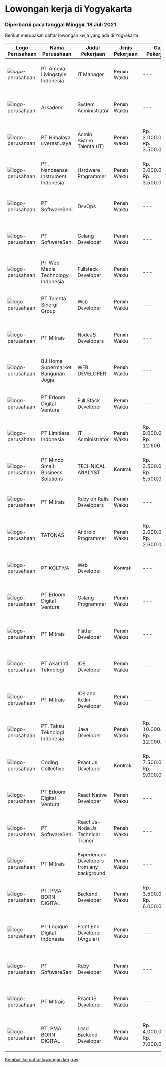 
  # Lowongan kerja di Yogyakarta

  ### Diperbarui pada tanggal Minggu, 18 Juli 2021

  Berikut merupakan daftar lowongan kerja yang ada di Yogyakarta

  |Logo Perusahaan | Nama Perusahaan | Judul Pekerjaan | Jenis Pekerjaan | Gaji Pekerjaan | Lokasi | Deskripsi | Tanggal diunggah | Pranala |
  | -------------- | --------------- | --------------- | --------- | --------- | -------------- | ------- | ----------- | ----------- |
  |![logo-perusahaan](https://image-service-cdn.seek.com.au/bf56eb5b53465989e6437aa790620d0dbc859db9/ee4dce1061f3f616224767ad58cb2fc751b8d2dc)|PT Ameya Livingstyle Indonesia|IT Manager|Penuh Waktu|---|Bantul|Kandidat harus memiliki setidaknya Gelar Pascasarjana di bidang IT. Setidaknya memiliki 5 tahun pengalaman dalam bidang yang sesuai untuk posisi ini....|Sabtu, 17 Juli 2021|https://www.jobstreet.co.id/id/job/it-manager-3580250?token=0~091e4ef8-e636-4314-8df5-8688d28e2305&sectionRank=1&jobId=jobstreet-id-job-3580250|
|![logo-perusahaan](https://image-service-cdn.seek.com.au/562f975d0a2cb3aa626cdda3c3fc78c82c73d9ff/ee4dce1061f3f616224767ad58cb2fc751b8d2dc)|Arkademi|System Administrator|Penuh Waktu|---|Yogyakarta|Deskripsi Pekerjaan: Mengelola Website (Wordpress) : manajemen, setting, posting dan maintenance; Secara berkala melakukan pengecekan web serta...|Kamis, 15 Juli 2021|https://www.jobstreet.co.id/id/job/system-administrator-3578980?token=0~091e4ef8-e636-4314-8df5-8688d28e2305&sectionRank=2&jobId=jobstreet-id-job-3578980|
|![logo-perusahaan](https://image-service-cdn.seek.com.au/918057ce7efa9e47b516240b9a1604a6c65ba38c/ee4dce1061f3f616224767ad58cb2fc751b8d2dc)|PT Himalaya Everest Jaya|Admin Sistem Talenta (IT)|Penuh Waktu|Rp. 2.000.000-Rp. 3.500.000|Yogyakarta|Kualifikasi : Min Sarjana Teknik Informatika (Diutamakan) dari universitas terkemuka dengan Min. IPK. 3.00. Memiliki pengalaman di bidang terkait Min....|Kamis, 15 Juli 2021|https://www.jobstreet.co.id/id/job/admin-sistem-talenta-it-3578673?token=0~091e4ef8-e636-4314-8df5-8688d28e2305&sectionRank=3&jobId=jobstreet-id-job-3578673|
|![logo-perusahaan](https://image-service-cdn.seek.com.au/67567343348f4097c33cbda8e068a1010495e2e5/ee4dce1061f3f616224767ad58cb2fc751b8d2dc)|PT. Nanosense Instrument Indonesia|Hardware Programmer|Penuh Waktu|Rp. 3.000.000-Rp. 3.500.000|Yogyakarta|Job Requirements: At least 1 year(s) experience in software development, software delivery, and post-implementation Candidate must possess at least...|Jumat, 16 Juli 2021|https://www.jobstreet.co.id/id/job/hardware-programmer-3569488?token=0~091e4ef8-e636-4314-8df5-8688d28e2305&sectionRank=4&jobId=jobstreet-id-job-3569488|
|![logo-perusahaan](https://image-service-cdn.seek.com.au/c05a3e3e627c08dd9cbb310c1a48f4a5a42787b6/ee4dce1061f3f616224767ad58cb2fc751b8d2dc)|PT SoftwareSeni|DevOps|Penuh Waktu|---|Yogyakarta|SoftwareSeni is a Software Development Company based in Yogyakarta &amp; Australia. We love solving tough problems – from user experience to design...|Jumat, 16 Juli 2021|https://www.jobstreet.co.id/id/job/devops-3573068?token=0~091e4ef8-e636-4314-8df5-8688d28e2305&sectionRank=5&jobId=jobstreet-id-job-3573068|
|![logo-perusahaan](https://image-service-cdn.seek.com.au/c05a3e3e627c08dd9cbb310c1a48f4a5a42787b6/ee4dce1061f3f616224767ad58cb2fc751b8d2dc)|PT SoftwareSeni|Golang Developer|Penuh Waktu|---|Yogyakarta|SoftwareSeni is a Software Development Company based in Yogyakarta &amp; Sydney, Australia. We have been designing and developing phone apps,...|Sabtu, 17 Juli 2021|https://www.jobstreet.co.id/id/job/golang-developer-3570712?token=0~091e4ef8-e636-4314-8df5-8688d28e2305&sectionRank=6&jobId=jobstreet-id-job-3570712|
|![logo-perusahaan](https://image-service-cdn.seek.com.au/fe6569d61098f35222743f282f496686f78aefd7/ee4dce1061f3f616224767ad58cb2fc751b8d2dc)|PT Web Media Technology Indonesia|Fullstack Developer|Penuh Waktu|---|Sleman|We are Niagahoster, a tech company based in Yogyakarta that provides web-hosting services. To make Niagahoster web and products are packed with...|Jumat, 16 Juli 2021|https://www.jobstreet.co.id/id/job/fullstack-developer-3569524?token=0~091e4ef8-e636-4314-8df5-8688d28e2305&sectionRank=7&jobId=jobstreet-id-job-3569524|
|![logo-perusahaan](https://image-service-cdn.seek.com.au/b8333d5272889c77ffbe82c3e7d5008aaef6464d/ee4dce1061f3f616224767ad58cb2fc751b8d2dc)|PT Talenta Sinergi Group|Web Developer|Penuh Waktu|---|Yogyakarta|General: At least 2 Year(s) of working experience in the related field is required for this position. Required Skill(s): PHP ( Laravel is Must ),...|Jumat, 16 Juli 2021|https://www.jobstreet.co.id/id/job/web-developer-3573345?token=0~091e4ef8-e636-4314-8df5-8688d28e2305&sectionRank=8&jobId=jobstreet-id-job-3573345|
|![logo-perusahaan](https://image-service-cdn.seek.com.au/969b0c47f133a1e0155056a5d964c63953dd6304/ee4dce1061f3f616224767ad58cb2fc751b8d2dc)|PT Mitrais|NodeJS Developers|Penuh Waktu|---|Bali|Build your Career with Mitrais! We're urgently looking for experienced NodeJS Developers to be part of our team for an immediate start.Our client is a...|Jumat, 16 Juli 2021|https://www.jobstreet.co.id/id/job/nodejs-developers-3579307?token=0~091e4ef8-e636-4314-8df5-8688d28e2305&sectionRank=9&jobId=jobstreet-id-job-3579307|
|![logo-perusahaan](https://image-service-cdn.seek.com.au/11ed751e2da57e131790bc43ae43dbbc4b5d6cef/ee4dce1061f3f616224767ad58cb2fc751b8d2dc)|BJ Home Supermarket Bangunan Jogja|WEB DEVELOPER|Penuh Waktu|---|Bantul|Anda menyukai bidang teknologi? Jago dibidang Web Developer ? Memiliki Pengalaman dalam merancang dan membangun web ? Jadilah Web Developer di...|Jumat, 16 Juli 2021|https://www.jobstreet.co.id/id/job/web-developer-3573485?token=0~091e4ef8-e636-4314-8df5-8688d28e2305&sectionRank=10&jobId=jobstreet-id-job-3573485|
|![logo-perusahaan](https://image-service-cdn.seek.com.au/7b0850d0262c85ca3c0fa4d6a9c005f1450e6d9f/ee4dce1061f3f616224767ad58cb2fc751b8d2dc)|PT Erloom Digital Ventura|Full Stack Developer|Penuh Waktu|---|Jakarta Raya|We are currently looking for a Yogyakarta/Jakarta-based candidate to fill in as a Full Stack Developer in our company, with these following...|Kamis, 15 Juli 2021|https://www.jobstreet.co.id/id/job/full-stack-developer-3579100?token=0~091e4ef8-e636-4314-8df5-8688d28e2305&sectionRank=11&jobId=jobstreet-id-job-3579100|
|![logo-perusahaan](https://image-service-cdn.seek.com.au/2be73fa00e029df249b86e389af90eecf405b3b5/ee4dce1061f3f616224767ad58cb2fc751b8d2dc)|PT Limitless Indonesia|IT Administrator|Penuh Waktu|Rp. 9.000.000-Rp. 12.600.000|Yogyakarta|The CompanyKeywords Studios is an international service provider in the global video games industry with studios in Madrid, Dublin, London, Barcelona,...|Selasa, 13 Juli 2021|https://www.jobstreet.co.id/id/job/it-administrator-3577401?token=0~091e4ef8-e636-4314-8df5-8688d28e2305&sectionRank=12&jobId=jobstreet-id-job-3577401|
|![logo-perusahaan](https://image-service-cdn.seek.com.au/bd9c5207a79d42ed096a1b2bad14bef66654f2f2/ee4dce1061f3f616224767ad58cb2fc751b8d2dc)|PT Mindo Small Business Solutions|TECHNICAL ANALYST|Kontrak|Rp. 3.500.000-Rp. 5.500.000|Yogyakarta|Job Description : Provide incoming help requests from end-users and prioritize/escalate the issues appropriately. Investigating technical/data issues...|Rabu, 14 Juli 2021|https://www.jobstreet.co.id/id/job/technical-analyst-3577921?token=0~091e4ef8-e636-4314-8df5-8688d28e2305&sectionRank=13&jobId=jobstreet-id-job-3577921|
|![logo-perusahaan](https://image-service-cdn.seek.com.au/969b0c47f133a1e0155056a5d964c63953dd6304/ee4dce1061f3f616224767ad58cb2fc751b8d2dc)|PT Mitrais|Ruby on Rails Developers|Penuh Waktu|---|Bali|Build your Career with Mitrais ! We're urgently looking for experienced Ruby On Rails  Developers to be part of our team for an immediate...|Rabu, 14 Juli 2021|https://www.jobstreet.co.id/id/job/ruby-on-rails-developers-3571271?token=0~091e4ef8-e636-4314-8df5-8688d28e2305&sectionRank=14&jobId=jobstreet-id-job-3571271|
|![logo-perusahaan](https://image-service-cdn.seek.com.au/c11a880d3f602bfdd1266c82a04713974d447cb3/ee4dce1061f3f616224767ad58cb2fc751b8d2dc)|TATONAS|Android Programmer|Penuh Waktu|Rp. 2.000.000-Rp. 2.600.000|Sleman|Kualifikasi: Pendidikan D3 atau S1 Ilmu Komputer, Teknik Komputer, Teknologi Informasi atau yang setara Menguasai MySQL Server Pengalaman minimal 2...|Rabu, 14 Juli 2021|https://www.jobstreet.co.id/id/job/android-programmer-3577768?token=0~091e4ef8-e636-4314-8df5-8688d28e2305&sectionRank=15&jobId=jobstreet-id-job-3577768|
|![logo-perusahaan](https://image-service-cdn.seek.com.au/c722a803b1d921d6d97b57b4df8a14b7a3bb09c5/ee4dce1061f3f616224767ad58cb2fc751b8d2dc)|PT KOLTIVA|Web Developer|Kontrak|---|Yogyakarta|RESPONSIBILITIES : Analyze user requirements to determine technical requirements. Write, design, or edit web page content, or produce other direct...|Jumat, 16 Juli 2021|https://www.jobstreet.co.id/id/job/web-developer-3579316?token=0~091e4ef8-e636-4314-8df5-8688d28e2305&sectionRank=16&jobId=jobstreet-id-job-3579316|
|![logo-perusahaan](https://image-service-cdn.seek.com.au/7b0850d0262c85ca3c0fa4d6a9c005f1450e6d9f/ee4dce1061f3f616224767ad58cb2fc751b8d2dc)|PT Erloom Digital Ventura|Golang Programmer|Penuh Waktu|---|Yogyakarta|Requirements: Having a minimum of 2 years of software engineering experience. In-depth knowledge of at Go programming language Using PostgreSQL or...|Kamis, 15 Juli 2021|https://www.jobstreet.co.id/id/job/golang-programmer-3572980?token=0~091e4ef8-e636-4314-8df5-8688d28e2305&sectionRank=17&jobId=jobstreet-id-job-3572980|
|![logo-perusahaan](https://image-service-cdn.seek.com.au/969b0c47f133a1e0155056a5d964c63953dd6304/ee4dce1061f3f616224767ad58cb2fc751b8d2dc)|PT Mitrais|Flutter Developer|Penuh Waktu|---|Bali|Build your Career with Mitrais !  We're looking for experienced Flutter Developer to be part of our team. What will you be doing?  Liase with...|Jumat, 16 Juli 2021|https://www.jobstreet.co.id/id/job/flutter-developer-3579312?token=0~091e4ef8-e636-4314-8df5-8688d28e2305&sectionRank=18&jobId=jobstreet-id-job-3579312|
|![logo-perusahaan](https://image-service-cdn.seek.com.au/33de8f3e8f0dc8825b565cbee00caa3bc0f82969/ee4dce1061f3f616224767ad58cb2fc751b8d2dc)|PT Akar Inti Teknologi|IOS Developer|Penuh Waktu|---|Jakarta Raya|Job BriefWe are looking to hire a talented iOS Developer to design, build, and maintain the next generation of iOS applications. Your primary focus...|Kamis, 15 Juli 2021|https://www.jobstreet.co.id/id/job/ios-developer-3579172?token=0~091e4ef8-e636-4314-8df5-8688d28e2305&sectionRank=19&jobId=jobstreet-id-job-3579172|
|![logo-perusahaan](https://image-service-cdn.seek.com.au/969b0c47f133a1e0155056a5d964c63953dd6304/ee4dce1061f3f616224767ad58cb2fc751b8d2dc)|PT Mitrais|IOS and Kotlin Developer|Penuh Waktu|---|Bali|Build your Career with Mitrais !  We're looking for experienced iOS and Kotlin Developer to be part of our team. What will you be doing?  Liase with...|Jumat, 16 Juli 2021|https://www.jobstreet.co.id/id/job/ios-and-kotlin-developer-3579308?token=0~091e4ef8-e636-4314-8df5-8688d28e2305&sectionRank=20&jobId=jobstreet-id-job-3579308|
|![logo-perusahaan](https://image-service-cdn.seek.com.au/cdad7eadbef6a47d2c5b4d08a7c1b9886e8f7f8f/ee4dce1061f3f616224767ad58cb2fc751b8d2dc)|PT. Taksu Teknologi Indonesia|Java Developer|Penuh Waktu|Rp. 10.000.000-Rp. 12.000.000|Denpasar|Java DeveloperWe are looking for highly motivated and hands-on developers with experience in building billing systems in Java across the full software...|Jumat, 16 Juli 2021|https://www.jobstreet.co.id/id/job/java-developer-3569486?token=0~091e4ef8-e636-4314-8df5-8688d28e2305&sectionRank=21&jobId=jobstreet-id-job-3569486|
|![logo-perusahaan](https://image-service-cdn.seek.com.au/173d90a4796b9060b32d48ba09d1cc3a5bacc8b1/ee4dce1061f3f616224767ad58cb2fc751b8d2dc)|Coding Collective|React Js Developer|Kontrak|Rp. 7.500.000-Rp. 9.000.000|Jakarta Raya|Requirements: Experience in React Js, Node Js (Knowledge in Typescript is a plus). Expertise in Object-Oriented Programming and Web Service (RESTfull...|Kamis, 15 Juli 2021|https://www.jobstreet.co.id/id/job/react-js-developer-3568852?token=0~091e4ef8-e636-4314-8df5-8688d28e2305&sectionRank=22&jobId=jobstreet-id-job-3568852|
|![logo-perusahaan](https://image-service-cdn.seek.com.au/7b0850d0262c85ca3c0fa4d6a9c005f1450e6d9f/ee4dce1061f3f616224767ad58cb2fc751b8d2dc)|PT Erloom Digital Ventura|React Native Developer|Penuh Waktu|---|Yogyakarta|Requirements: Having a minimum of 1 year of software engineering experience. Candidates must possess at least a Bachelor’s Degree in Engineering...|Kamis, 15 Juli 2021|https://www.jobstreet.co.id/id/job/react-native-developer-3572979?token=0~091e4ef8-e636-4314-8df5-8688d28e2305&sectionRank=23&jobId=jobstreet-id-job-3572979|
|![logo-perusahaan](https://image-service-cdn.seek.com.au/c05a3e3e627c08dd9cbb310c1a48f4a5a42787b6/ee4dce1061f3f616224767ad58cb2fc751b8d2dc)|PT SoftwareSeni|React Js-Node Js Technical Trainer|Penuh Waktu|---|Yogyakarta|SoftwareSeni is a Software Development Company based in Yogyakarta &amp; Sydney, Australia. We have been designing and developing phone apps,...|Rabu, 14 Juli 2021|https://www.jobstreet.co.id/id/job/react-js-node-js-technical-trainer-3567977?token=0~091e4ef8-e636-4314-8df5-8688d28e2305&sectionRank=24&jobId=jobstreet-id-job-3567977|
|![logo-perusahaan](https://image-service-cdn.seek.com.au/969b0c47f133a1e0155056a5d964c63953dd6304/ee4dce1061f3f616224767ad58cb2fc751b8d2dc)|PT Mitrais|Experienced Developers from any background|Penuh Waktu|---|Bali|Build your Career with Mitrais !  We're looking for experienced Software Engineers from any background to be part of our team.  What will you...|Jumat, 16 Juli 2021|https://www.jobstreet.co.id/id/job/experienced-developers-from-any-background-3579313?token=0~091e4ef8-e636-4314-8df5-8688d28e2305&sectionRank=25&jobId=jobstreet-id-job-3579313|
|![logo-perusahaan](https://image-service-cdn.seek.com.au/b06d4c41949c7f6fab191a47bd15ecde816cdbde/ee4dce1061f3f616224767ad58cb2fc751b8d2dc)|PT. PMA BORN DIGITAL|Backend Developer|Penuh Waktu|Rp. 3.500.000-Rp. 6.000.000|Sleman|MadeIndonesia was founded in 2012. What started with outsourcing only web development has now grown into a complete package of services. In addition...|Rabu, 14 Juli 2021|https://www.jobstreet.co.id/id/job/backend-developer-3571571?token=0~091e4ef8-e636-4314-8df5-8688d28e2305&sectionRank=26&jobId=jobstreet-id-job-3571571|
|![logo-perusahaan](https://image-service-cdn.seek.com.au/c7afa992dbb3df981b5d1f490d0e6bbed02c8faf/ee4dce1061f3f616224767ad58cb2fc751b8d2dc)|PT Logique Digital Indonesia|Front End Developer (Angular)|Penuh Waktu|---|Jakarta Raya|Deskripsi Pekerjaan: Merancang dan mengembangkan user interface menggunakan angularJS Mengembangkan fungsi (code) yang efisien, reusable, testable dan...|Rabu, 14 Juli 2021|https://www.jobstreet.co.id/id/job/front-end-developer-angular-3568117?token=0~091e4ef8-e636-4314-8df5-8688d28e2305&sectionRank=27&jobId=jobstreet-id-job-3568117|
|![logo-perusahaan](https://image-service-cdn.seek.com.au/c05a3e3e627c08dd9cbb310c1a48f4a5a42787b6/ee4dce1061f3f616224767ad58cb2fc751b8d2dc)|PT SoftwareSeni|Ruby Developer|Penuh Waktu|---|Yogyakarta|SoftwareSeni is a Software Development Company based in Yogyakarta &amp; Sydney, Australia. We have been designing and developing phone apps,...|Rabu, 14 Juli 2021|https://www.jobstreet.co.id/id/job/ruby-developer-3571849?token=0~091e4ef8-e636-4314-8df5-8688d28e2305&sectionRank=28&jobId=jobstreet-id-job-3571849|
|![logo-perusahaan](https://image-service-cdn.seek.com.au/969b0c47f133a1e0155056a5d964c63953dd6304/ee4dce1061f3f616224767ad58cb2fc751b8d2dc)|PT Mitrais|ReactJS Developer|Penuh Waktu|---|Bali|We're urgently looking for experienced ReactJS Developers to be part of our team for an immediate start.Our client is a consultancy focused company...|Rabu, 14 Juli 2021|https://www.jobstreet.co.id/id/job/reactjs-developer-3571267?token=0~091e4ef8-e636-4314-8df5-8688d28e2305&sectionRank=29&jobId=jobstreet-id-job-3571267|
|![logo-perusahaan](https://image-service-cdn.seek.com.au/b06d4c41949c7f6fab191a47bd15ecde816cdbde/ee4dce1061f3f616224767ad58cb2fc751b8d2dc)|PT. PMA BORN DIGITAL|Lead Backend Developer|Penuh Waktu|Rp. 4.000.000-Rp. 7.000.000|Sleman|MadeIndonesia was founded in 2012. What started with outsourcing only web development has now grown into a complete package of services. In addition...|Rabu, 14 Juli 2021|https://www.jobstreet.co.id/id/job/lead-backend-developer-3571592?token=0~091e4ef8-e636-4314-8df5-8688d28e2305&sectionRank=30&jobId=jobstreet-id-job-3571592|


  [Kembali ke daftar lowongan kerja 🔙](../README.md#daftar-lowongan-kerja)
  